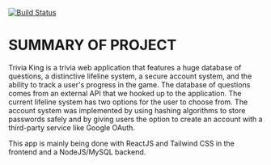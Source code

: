 [![Build Status](https://app.travis-ci.com/RFermo/TriviaKing-A.svg?branch=main)](https://app.travis-ci.com/RFermo/TriviaKing-A)

# SUMMARY OF PROJECT

Trivia King is a trivia web application that features a huge database of questions, a distinctive lifeline system, a secure account system, and the ability to track a user's progress in the game. The database of questions comes from an external API that we hooked up to the application. The current lifeline system has two options for the user to choose from. The account system was implemented by using hashing algorithms to store passwords safely and by giving users the option to create an account with a third-party service like Google OAuth.
<br />

This app is mainly being done with ReactJS and Tailwind CSS in the frontend and a NodeJS/MySQL backend.


